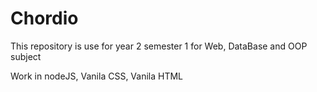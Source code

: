 # Chordio
This repository is use for year 2 semester 1 for Web, DataBase and OOP subject

Work in nodeJS, Vanila CSS, Vanila HTML

